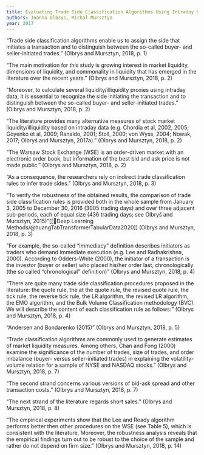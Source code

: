 ```yaml
---
title: Evaluating Trade Side Classification Algorithms Using Intraday Data from the Warsaw Stock Exchange
authors: Joanna Olbrys, Michał Mursztyn
year: 2017
---
```


“Trade side classification algorithms enable us to assign the side that initiates a transaction and to distinguish between the so-called buyer- and seller-initiated trades.” (Olbrys and Mursztyn, 2018, p. 1)

“The main motivation for this study is growing interest in market liquidity, dimensions of liquidity, and commonality in liquidity that has emerged in the literature over the recent years.” (Olbrys and Mursztyn, 2018, p. 2)

“Moreover, to calculate several liquidity/illiquidity proxies using intraday data, it is essential to recognize the side initiating the transaction and to distinguish between the so-called buyer- and seller-initiated trades.” (Olbrys and Mursztyn, 2018, p. 2)

“The literature provides many alternative measures of stock market liquidity/illiquidity based on intraday data (e.g. Chordia et al, 2002, 2005; Goyenko et al, 2009; Ranaldo, 2001; Stoll, 2000; von Wyss, 2004; Nowak, 2017; Olbryś and Mursztyn, 2017a).” (Olbrys and Mursztyn, 2018, p. 2)

“The Warsaw Stock Exchange (WSE) is an order-driven market with an electronic order book, but information of the best bid and ask price is not made public.” (Olbrys and Mursztyn, 2018, p. 2)

“As a consequence, the researchers rely on indirect trade classification rules to infer trade sides.” (Olbrys and Mursztyn, 2018, p. 3)

“To verify the robustness of the obtained results, the comparison of trade side classification rules is provided both in the whole sample from January 3, 2005 to December 30, 2016 (3005 trading days) and over three adjacent sub-periods, each of equal size (436 trading days; see Olbryś and Mursztyn, 2015)”[[🧠Deep Learning Methods/@huangTabTransformerTabularData2020]] (Olbrys and Mursztyn, 2018, p. 3)

“For example, the so-called “immediacy” definition describes initiators as traders who demand immediate execution (e.g. Lee and Radhakrishna, 2000). According to Odders-White (2000), the initiator of a transaction is the investor (buyer or seller) who placed his/her order last, chronologically (the so called “chronological” definition)” (Olbrys and Mursztyn, 2018, p. 4)

“There are quite many trade side classification procedures proposed in the literature: the quote rule, the at the quote rule, the revised quote rule, the tick rule, the reverse tick rule, the LR algorithm, the revised LR algorithm, the EMO algorithm, and the Bulk Volume Classification methodology (BVC). We will describe the content of each classification rule as follows:” (Olbrys and Mursztyn, 2018, p. 4)

“Andersen and Bondarenko (2015)” (Olbrys and Mursztyn, 2018, p. 5)

“Trade classification algorithms are commonly used to generate estimates of market liquidity measures. Among others, Chan and Fong (2000) examine the significance of the number of trades, size of trades, and order imbalance (buyer- versus seller-initiated trades) in explaining the volatility-volume relation for a sample of NYSE and NASDAQ stocks.” (Olbrys and Mursztyn, 2018, p. 7)

“The second strand concerns various versions of bid-ask spread and other transaction costs.” (Olbrys and Mursztyn, 2018, p. 7)

“The next strand of the literature regards short sales.” (Olbrys and Mursztyn, 2018, p. 8)

“The empirical experiments show that the Lee and Ready algorithm performs better then other procedures on the WSE (see Table 5), which is consistent with the literature. Moreover, the robustness analysis reveals that the empirical findings turn out to be robust to the choice of the sample and rather do not depend on firm size.” (Olbrys and Mursztyn, 2018, p. 14)
